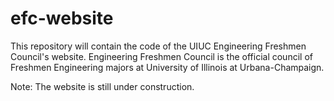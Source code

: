 # efc-website

This repository will contain the code of the UIUC Engineering Freshmen Council's website. Engineering Freshmen Council is the official council of Freshmen Engineering majors at University of Illinois at Urbana-Champaign. 

Note: The website is still under construction. 
